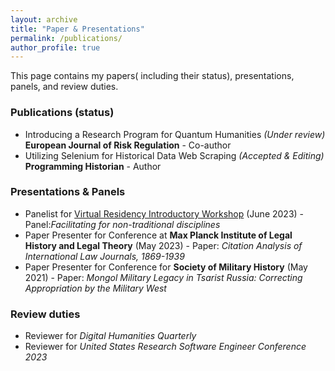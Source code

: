 ```yaml
---
layout: archive
title: "Paper & Presentations"
permalink: /publications/
author_profile: true
---
```


This page contains my papers( including their status), presentations, panels, and review duties.

### Publications (status)
- Introducing a Research Program for Quantum Humanities _(Under review)_ __European Journal of Risk Regulation__
        - Co-author
- Utilizing Selenium for Historical Data Web Scraping _(Accepted & Editing)_ __Programming Historian__
        - Author
  
### Presentations & Panels
- Panelist for <a href="http://www.oscer.ou.edu/virtualresidency2023.php"> Virtual Residency Introductory Workshop</a> (June 2023)
        - Panel:_Facilitating for non-traditional disciplines_
- Paper Presenter for Conference at __Max Planck Institute of Legal History and Legal Theory__ (May 2023)
        - Paper: _Citation Analysis of International Law Journals, 1869-1939_
- Paper Presenter for Conference for __Society of Military History__ (May 2021)
        - Paper: _Mongol Military Legacy in Tsarist Russia: Correcting Appropriation by the Military West_
  
### Review duties
- Reviewer for _Digital Humanities Quarterly_
- Reviewer for _United States Research Software Engineer Conference 2023_
